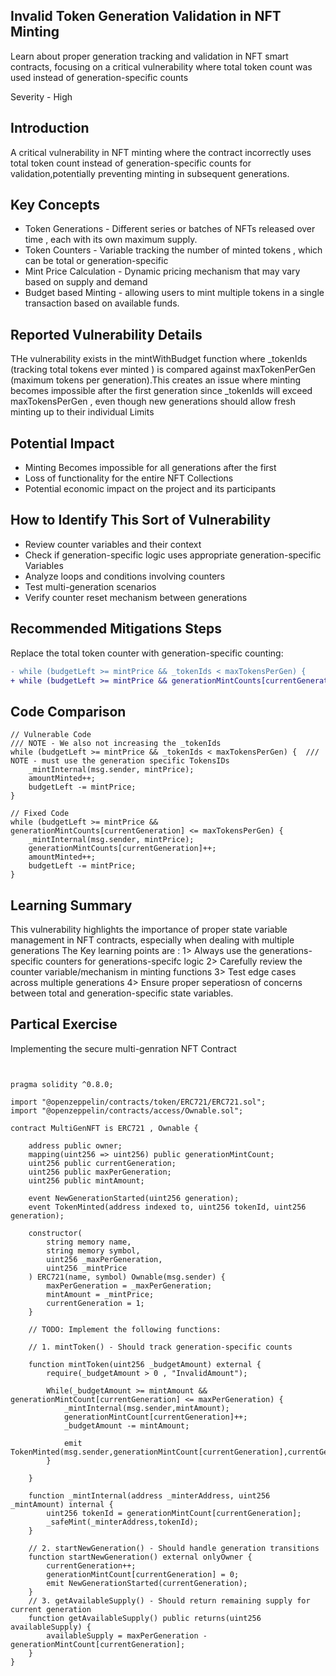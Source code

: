 ## Invalid Token Generation Validation in NFT Minting

Learn about proper generation tracking and validation in NFT smart contracts, focusing on a critical vulnerability where total token count was used instead of generation-specific counts

Severity - High

## Introduction

A critical vulnerability in NFT minting where the contract incorrectly uses total token count instead of generation-specific counts for validation,potentially preventing minting in subsequent generations.

## Key Concepts
- Token Generations - Different series or batches of NFTs released over time , each with its own maximum supply.
- Token Counters - Variable tracking the number of minted tokens , which can be total or generation-specific
- Mint Price Calculation - Dynamic pricing mechanism that may vary based on supply and demand
- Budget based Minting - allowing users to mint multiple tokens in a single transaction based on available funds.

## Reported Vulnerability Details 
THe vulnerability exists in the mintWithBudget function where _tokenIds (tracking total tokens ever minted ) is compared against maxTokenPerGen (maximum tokens per generation).This creates an issue where minting becomes impossible after the first generation since _tokenIds will exceed maxTokensPerGen , even though new generations should allow fresh minting up to their individual Limits

## Potential Impact
- Minting Becomes impossible for all generations after the first
- Loss of functionality for the entire NFT Collections
- Potential economic impact on the project and its participants

## How to Identify This Sort of Vulnerability 
- Review counter variables and their context
- Check if generation-specific logic uses appropriate generation-specific Variables
- Analyze loops and conditions involving counters
- Test multi-generation scenarios
- Verify counter reset mechanism between generations

## Recommended Mitigations Steps
Replace the total token counter with generation-specific counting:

```diff
- while (budgetLeft >= mintPrice && _tokenIds < maxTokensPerGen) {
+ while (budgetLeft >= mintPrice && generationMintCounts[currentGeneration] <= maxTokensPerGen) {
```
## Code Comparison
```solidity
// Vulnerable Code
/// NOTE - We also not increasing the _tokenIds
while (budgetLeft >= mintPrice && _tokenIds < maxTokensPerGen) {  /// NOTE - must use the generation specific TokensIDs
    _mintInternal(msg.sender, mintPrice);
    amountMinted++;
    budgetLeft -= mintPrice;
}

// Fixed Code
while (budgetLeft >= mintPrice && generationMintCounts[currentGeneration] <= maxTokensPerGen) {
    _mintInternal(msg.sender, mintPrice);
    generationMintCounts[currentGeneration]++;
    amountMinted++;
    budgetLeft -= mintPrice;
}
```

## Learning Summary 
This vulnerability highlights the importance of proper state variable management in NFT contracts, especially when dealing with multiple generations
The Key learning points are :
1> Always use the generations-specific counters for generations-specifc logic
2> Carefully review the counter variable/mechanism in minting functions
3> Test edge cases across multiple generations 
4> Ensure proper seperatiosn of concerns between total and generation-specific state variables.

## Partical Exercise

Implementing the secure multi-genration NFT Contract

```solidity 


pragma solidity ^0.8.0;

import "@openzeppelin/contracts/token/ERC721/ERC721.sol";
import "@openzeppelin/contracts/access/Ownable.sol";

contract MultiGenNFT is ERC721 , Ownable {

    address public owner;
    mapping(uint256 => uint256) public generationMintCount;
    uint256 public currentGeneration;
    uint256 public maxPerGeneration;
    uint256 public mintAmount;

    event NewGenerationStarted(uint256 generation);
    event TokenMinted(address indexed to, uint256 tokenId, uint256 generation);

    constructor(
        string memory name,
        string memory symbol,
        uint256 _maxPerGeneration,
        uint256 _mintPrice
    ) ERC721(name, symbol) Ownable(msg.sender) {
        maxPerGeneration = _maxPerGeneration;
        mintAmount = _mintPrice;
        currentGeneration = 1;
    }
    
    // TODO: Implement the following functions:

    // 1. mintToken() - Should track generation-specific counts

    function mintToken(uint256 _budgetAmount) external {
        require(_budgetAmount > 0 , "InvalidAmount");

        While(_budgetAmount >= mintAmount && generationMintCount[currentGeneration] <= maxPerGeneration) {
            _mintInternal(msg.sender,mintAmount);
            generationMintCount[currentGeneration]++;
            _budgetAmount -= mintAmount;

            emit TokenMinted(msg.sender,generationMintCount[currentGeneration],currentGeneration);
        }

    }

    function _mintInternal(address _minterAddress, uint256 _mintAmount) internal {
        uint256 tokenId = generationMintCount[currentGeneration];
        _safeMint(_minterAddress,tokenId);
    }

    // 2. startNewGeneration() - Should handle generation transitions
    function startNewGeneration() external onlyOwner {
        currentGeneration++;
        generationMintCount[currentGeneration] = 0;
        emit NewGenerationStarted(currentGeneration);
    }
    // 3. getAvailableSupply() - Should return remaining supply for current generation
    function getAvailableSupply() public returns(uint256 availableSupply) {
        availableSupply = maxPerGeneration - generationMintCount[currentGeneration];
    }
}
```